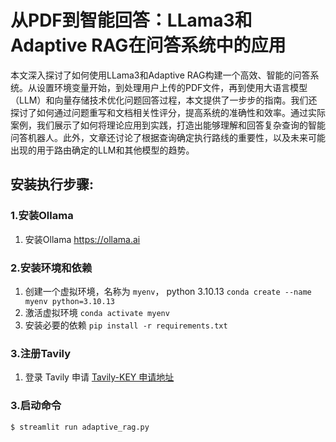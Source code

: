 
# 从PDF到智能回答：LLama3和Adaptive RAG在问答系统中的应用
本文深入探讨了如何使用LLama3和Adaptive RAG构建一个高效、智能的问答系统。从设置环境变量开始，到处理用户上传的PDF文件，再到使用大语言模型（LLM）和向量存储技术优化问题回答过程，本文提供了一步步的指南。我们还探讨了如何通过问题重写和文档相关性评分，提高系统的准确性和效率。通过实际案例，我们展示了如何将理论应用到实践，打造出能够理解和回答复杂查询的智能问答机器人。此外，文章还讨论了根据查询确定执行路线的重要性，以及未来可能出现的用于路由确定的LLM和其他模型的趋势。

## 安装执行步骤:
### 1.安装Ollama
1. 安装Ollama https://ollama.ai

### 2.安装环境和依赖
1. 创建一个虚拟环境，名称为 `myenv`， python 3.10.13
`conda create --name myenv python=3.10.13`
2. 激活虚拟环境
`conda activate myenv`
3. 安装必要的依赖
`pip install -r requirements.txt`

### 3.注册Tavily
1. 登录 Tavily 申请 [Tavily-KEY 申请地址](https://app.tavily.com/home)

### 3.启动命令
```shell
$ streamlit run adaptive_rag.py 
```